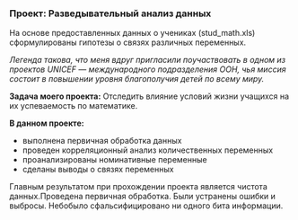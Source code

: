 ### Проект: Разведывательный анализ данных
На основе предоставленных данных о учениках (stud_math.xls) сформулированы гипотезы о связях различных переменных.

_Легенда такова, что меня вдруг пригласили поучаствовать в одном из проектов UNICEF — международного подразделения ООН, чья миссия состоит в повышении уровня благополучия детей по всему миру._

**Задача моего проекта:**
Отследить влияние условий жизни учащихся на их успеваемость по математике.

**В данном проекте:**
- выполнена первичная обработка данных
- проведен корреляционный анализ количественных переменных
- проанализированы номинативные переменные
- сделаны выводы о связях переменных

Главным результатом при прохождении проекта является чистота данных.Проведена первичная обработка. Были устранены ошибки и выбросы. Небобыло сфальсифицировано ни одного бита информации.